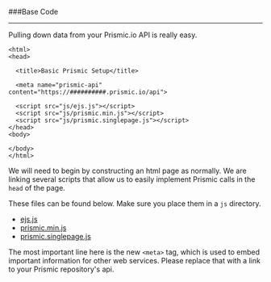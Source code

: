 ###Base Code

---

Pulling down data from your Prismic.io API is really easy.

```
<html>
<head>

  <title>Basic Prismic Setup</title>
  
  <meta name="prismic-api" content="https://##########.prismic.io/api">

  <script src="js/ejs.js"></script>
  <script src="js/prismic.min.js"></script>
  <script src="js/prismic.singlepage.js"></script>
</head>
<body>

</body>
</html>
```

We will need to begin by constructing an html page as normally. We are linking several scripts that allow us to easily implement Prismic calls in the `head` of the page.

These files can be found below. Make sure you place them in a `js` directory.

- [ejs.js](ejs.js)
- [prismic.min.js](prismic.min.js)
- [prismic.singlepage.js](prismic.singlepage.js)

The most important line here is the new `<meta>` tag, which is used to embed important information for other web services. Please replace that with a link to your Prismic repository's api.



